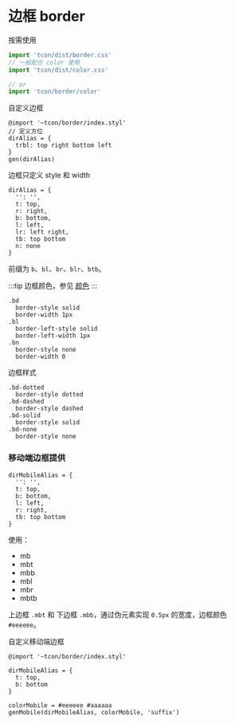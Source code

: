 # 边框 border

按需使用

```js
import 'tcon/dist/border.css'
// 一般配合 color 使用
import 'tcon/dist/color.css'

// or
import 'tcon/border/color'
```

自定义边框

```stylus
@import '~tcon/border/index.styl'
// 定义方位
dirAlias = {
  trbl: top right bottom left
}
gen(dirAlias)
```

边框只定义 style 和 width

```stylus
dirAlias = {
  '': '',
  t: top,
  r: right,
  b: bottom,
  l: left,
  lr: left right,
  tb: top bottom
  n: none
}
```

前缀为 `b`、`bl`、`br`、`blr`、`btb`。

:::tip
边框颜色，参见 [颜色](/basics/color.md)
:::

```stylus
.bd 
  border-style solid
  border-width 1px
.bl
  border-left-style solid
  border-left-width 1px
.bn
  border-style none
  border-width 0           
```


边框样式

```stylus
.bd-dotted
  border-style dotted
.bd-dashed
  border-style dashed
.bd-solid 
  border-style solid
.bd-none 
  border-style none
```

### 移动端边框提供

```stylus
dirMobileAlias = {
  '': '',
  t: top,
  b: bottom,
  l: left,
  r: right,
  tb: top bottom
}
```

使用：
 
- mb
- mbt
- mbb
- mbl
- mbr
- mbtb

上边框 `.mbt` 和 下边框 `.mbb`，通过伪元素实现 `0.5px` 的宽度，边框颜色 `#eeeeee`。

自定义移动端边框
```stylus
@import '~tcon/border/index.styl'

dirMobileAlias = {
  t: top,
  b: bottom
}

colorMobile = #eeeeee #aaaaaa
genMobile(dirMobileAlias, colorMobile, 'suffix')
```
